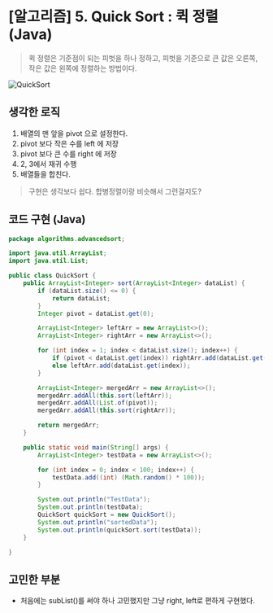 # [알고리즘] 5. Quick Sort : 퀵 정렬 (Java)

> 퀵 정렬은 기준점이 되는 피벗을 하나 정하고, 피벗을 기준으로 큰 값은 오른쪽, 작은 값은 왼쪽에 정렬하는 방법이다.

![QuickSort](https://upload.wikimedia.org/wikipedia/commons/thumb/6/6a/Sorting_quicksort_anim.gif/220px-Sorting_quicksort_anim.gif)

## 생각한 로직

1. 배열의 맨 앞을 pivot 으로 설정한다.
2. pivot 보다 작은 수를 left 에 저장
3. pivot 보다 큰 수를 right 에 저장
4. 2, 3에서 재귀 수행
5. 배열들을 합친다.

> 구현은 생각보다 쉽다.
> 합병정렬이랑 비슷해서 그런걸지도?

## 코드 구현 (Java)

```java
package algorithms.advancedsort;

import java.util.ArrayList;
import java.util.List;

public class QuickSort {
    public ArrayList<Integer> sort(ArrayList<Integer> dataList) {
        if (dataList.size() <= 0) {
            return dataList;
        }
        Integer pivot = dataList.get(0);

        ArrayList<Integer> leftArr = new ArrayList<>();
        ArrayList<Integer> rightArr = new ArrayList<>();

        for (int index = 1; index < dataList.size(); index++) {
            if (pivot < dataList.get(index)) rightArr.add(dataList.get(index));
            else leftArr.add(dataList.get(index));
        }

        ArrayList<Integer> mergedArr = new ArrayList<>();
        mergedArr.addAll(this.sort(leftArr));
        mergedArr.addAll(List.of(pivot));
        mergedArr.addAll(this.sort(rightArr));

        return mergedArr;
    }

    public static void main(String[] args) {
        ArrayList<Integer> testData = new ArrayList<>();

        for (int index = 0; index < 100; index++) {
            testData.add((int) (Math.random() * 100));
        }

        System.out.println("TestData");
        System.out.println(testData);
        QuickSort quickSort = new QuickSort();
        System.out.println("sortedData");
        System.out.println(quickSort.sort(testData));
    }

}

```

## 고민한 부분

- 처음에는 subList()를 써야 하나 고민했지만 그냥 right, left로 편하게 구현했다.

